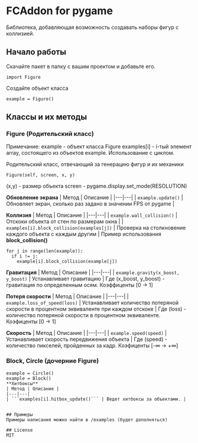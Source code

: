 # FCAddon for pygame
Библиотека, добавляющая возможность создавать наборы фигур с коллизией.

## Начало работы
Скачайте пакет в папку с вашим проектом и добавьте его.
```
import Figure
```
Создайте объект класса
```
example = Figure()
```

## Классы и их методы
### Figure (Родительский класс)

Примечание:
example - объект класса Figure
examples[i] - i-тый элемент array, состоящего из объектов example. Использование с циклом.

Родительский класс, отвечающий за генерацию фигур и их механики
```
Figure(self, screen, x, y)
```
(x,y) - размер объекта
screen - pygame.display.set_mode(RESOLUTION)

**Обновление экрана**
| Метод | Описание |
|---|---|
| ```example.update()``` | Обновляет экран, сколько раз задано в значении FPS от pygame |

**Коллизия**
| Метод | Описание |
|---|---|
| ```example.wall_collision()``` | Отскоки объекта от стен по размерам окна |
| ```examples[i].block_collision(examples[j])``` | Проверка на столкновение каждого объекта с каждым другим |
Пример использования **block_collision()**
```
for j in range(len(example)):
  if i != j:
    example[i].block_collision(example[j])
```
**Гравитация**
| Метод | Описание |
|---|---|
| ```example.gravity(x_boost, y_boost)``` | Устанавливает гравитацию |
Где (x_boost, y_boost) - гравитация по определенным осям. Коэффиценты [0 -> 1]

**Потеря скорости**
| Метод | Описание |
|---|---|
| ```example.loss_of_speed(loss)``` | Устанавливает количество потеряной скорости в процентном эквиваленте при каждом отскоке |
Где (loss) - количество потеряной скорости в процентном эквиваленте. Коэфиценты [0 -> 1]

**Скорость**
| Метод | Описание |
|---|---|
| ```example.speed(speed)``` | Устанавливает скорость передвижения объекта |
Где (speed) - количество пикселей, пройденных за кадр. Коэфиценты [-∞ -> +∞]


### Block, Circle (дочерние Figure)
```
example = Circle()
example = Block()
**Хитбоксы**
| Метод | Описание |
|---|---|
| ```examples[i].hitbox_update()``` | Ведет хитбоксы за объектами. |


## Примеры
Примеры написания можно найти в /examples (будет дополняться)

## License
MIT











